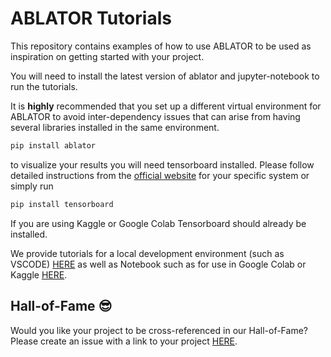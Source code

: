 # ABLATOR Tutorials

This repository contains examples of how to use ABLATOR to be used as inspiration on getting started with your project.


You will need to install the latest version of ablator and jupyter-notebook to run the tutorials.

It is **highly** recommended that you set up a different virtual environment for ABLATOR to avoid inter-dependency issues that can arise from having several libraries installed in the same environment.

```bash
pip install ablator
```

to visualize your results you will need tensorboard installed. Please follow detailed instructions from the [official website](https://www.tensorflow.org/tensorboard/get_started) for your specific system or simply run

```bash
pip install tensorboard
```

If you are using Kaggle or Google Colab Tensorboard should already be installed.

We provide tutorials for a local development environment (such as VSCODE) [HERE](vscode) as well as Notebook such as for use in Google Colab or Kaggle [HERE](notebooks).

## Hall-of-Fame 😎

Would you like your project to be cross-referenced in our Hall-of-Fame? Please create an issue with a link to your project [HERE](https://github.com/fostiropoulos/ablator-tutorials/issues/new).